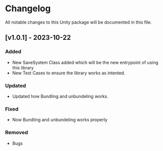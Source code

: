 # Changelog

All notable changes to this Unity package will be documented in this file.

## [v1.0.1] - 2023-10-22

### Added

- New SaveSystem Class added which will be the new entrypoint of using this  library
- New Test Cases to ensure the library works as intented.

### Updated

- Updated how Bundling and unbundeling works.

### Fixed

- Now Bundling and unbundeling works properly

### Removed

- Bugs


